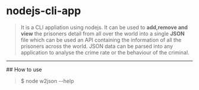 # nodejs-cli-app
> It is a CLI appliation using nodejs.
It can be used to **add,remove and view** the prisoners detail from all over the world into a single **JSON** file which can be used an API containing the information of all the prisoners across the world.
JSON data can be parsed into any application to analyse the crime rate or the behaviour of the criminal. 
<hr>
## How to use

> $ node w2json --help
